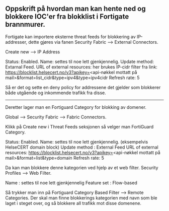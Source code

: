 ## Oppskrift på hvordan man kan hente ned og blokkere IOC'er fra blokklist i Fortigate brannmurer.

Fortigate kan importere eksterne threat feeds for blokkering av IP-addresser, dette gjøres via fanen Security Fabric --> External Connectors.

Create new --> IP Address

Status: Enabled.
Name: settes til noe lett gjenkjennelig.
Update method: Extarnal Feed.
URL of external resources: her brukes IP-cidr filter fra link: https://blocklist.helsecert.no/v3?apikey=<api-nøkkel mottatt på mail>&format=list_cidr&type=ipv4&type=ipv4cidr
Refresh rate: 5

Så er det og sette en deny policy for addressene det gjelder som blokkerer både utgående og inkommende trafikk fra disse.

-----------------------------------

Deretter lager man en Fortiguard Category for blokking av domener. 

Global --> Security Fabric --> Fabric Connectors.

Klikk på Create new i Threat Feeds seksjonen så velger man FortiGuard Category.

Status: Enabled.
Name: settes til noe lett gjenkjennelig. (eksempelvis HelseCERT domain block)
Update method : External Feed
URL of external resources: https://blocklist.helsecert.no/v3?apikey=<api-nøkkel mottatt på mail>&format=list&type=domain
Refresh rate: 5

Da kan man blokkere denne kategorien ved hjelp av et web filter.
Security Profiles --> Web Filter.

Name : settes til noe lett gjenkjennelig
Feature set : Flow-based

Så trykker man inn på Fortiguard Category Based Filter --> Remote Categories.
Der skal man finne blokkerings kategorien med navn som ble laget i steget over, og så blokkere all trafikk mot disse domenene.
